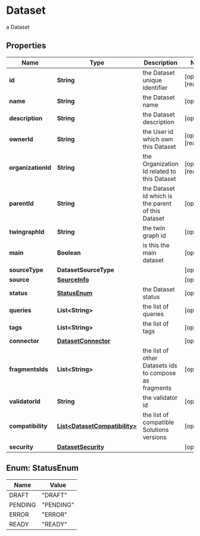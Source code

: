 

# Dataset

a Dataset

## Properties

Name | Type | Description | Notes
------------ | ------------- | ------------- | -------------
**id** | **String** | the Dataset unique identifier |  [optional] [readonly]
**name** | **String** | the Dataset name |  [optional]
**description** | **String** | the Dataset description |  [optional]
**ownerId** | **String** | the User id which own this Dataset |  [optional] [readonly]
**organizationId** | **String** | the Organization Id related to this Dataset |  [optional] [readonly]
**parentId** | **String** | the Dataset id which is the parent of this Dataset |  [optional]
**twingraphId** | **String** | the twin graph id |  [optional]
**main** | **Boolean** | is this the main dataset |  [optional]
**sourceType** | **DatasetSourceType** |  |  [optional]
**source** | [**SourceInfo**](SourceInfo.md) |  |  [optional]
**status** | [**StatusEnum**](#StatusEnum) | the Dataset status |  [optional]
**queries** | **List&lt;String&gt;** | the list of queries |  [optional]
**tags** | **List&lt;String&gt;** | the list of tags |  [optional]
**connector** | [**DatasetConnector**](DatasetConnector.md) |  |  [optional]
**fragmentsIds** | **List&lt;String&gt;** | the list of other Datasets ids to compose as fragments |  [optional]
**validatorId** | **String** | the validator id |  [optional]
**compatibility** | [**List&lt;DatasetCompatibility&gt;**](DatasetCompatibility.md) | the list of compatible Solutions versions |  [optional]
**security** | [**DatasetSecurity**](DatasetSecurity.md) |  |  [optional]



## Enum: StatusEnum

Name | Value
---- | -----
DRAFT | &quot;DRAFT&quot;
PENDING | &quot;PENDING&quot;
ERROR | &quot;ERROR&quot;
READY | &quot;READY&quot;



